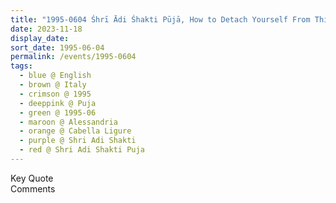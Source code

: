 ```yaml
---
title: "1995-0604 Śhrī Ādi Śhakti Pūjā, How to Detach Yourself From This Idea of Money Orientation (Thinking about Money, Saving Money, These Things Are Absolutely Against Sahaja Yoga), Hangar, Cabella Ligure, Alessandria, Italy"
date: 2023-11-18
display_date: 
sort_date: 1995-06-04
permalink: /events/1995-0604
tags:
  - blue @ English
  - brown @ Italy
  - crimson @ 1995
  - deeppink @ Puja
  - green @ 1995-06
  - maroon @ Alessandria
  - orange @ Cabella Ligure
  - purple @ Shri Adi Shakti
  - red @ Shri Adi Shakti Puja 
---
```


<wave-list>
  <list-title color="green" width="75">Key Quote</list-title>
  <list-item color="BlanchedAlmond"  width="200"></list-item>
  <list-item color="Lavender"></list-item>
  <list-item color="BlanchedAlmond"></list-item>
</wave-list>

<br>

<wave-list>
  <list-title color="green" width="75">Comments</list-title>
  <list-item color="BlanchedAlmond"  width="200"></list-item>
  <list-item color="Lavender"></list-item>
  <list-item color="BlanchedAlmond"></list-item>
</wave-list>